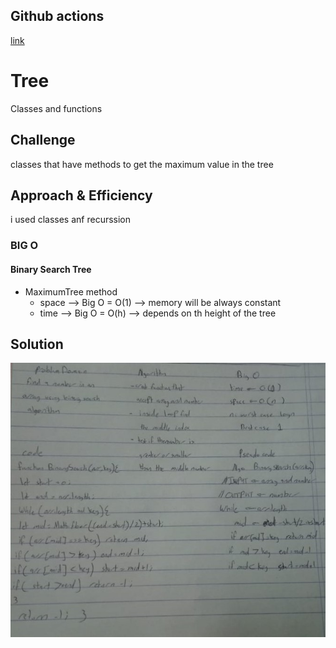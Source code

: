 ## Github actions
[link](https://github.com/ruwaid-401-advanced-javascript/data-structures-and-algorithms/pull/18/checks)

# Tree

Classes and functions

## Challenge

classes that have methods to get the maximum value in the tree

## Approach & Efficiency

i used classes anf recurssion
### BIG O
#### Binary Search Tree 
* MaximumTree method
  * space --> Big O = O(1) --> memory will be always constant
  * time --> Big O = O(h) --> depends on th height of the tree


## Solution

![UML](../../../assets/array-binary-search.jpeg)